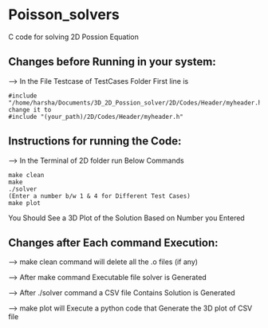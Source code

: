 # Poisson_solvers
C code for solving 2D Possion Equation


## Changes before Running in your system:

--> In the File Testcase of TestCases Folder First line is

    #include "/home/harsha/Documents/3D_2D_Possion_solver/2D/Codes/Header/myheader.h"
    change it to 
    #include "(your_path)/2D/Codes/Header/myheader.h"

## Instructions for running the Code:

--> In the Terminal of 2D folder run Below Commands

    make clean
    make
    ./solver
    (Enter a number b/w 1 & 4 for Different Test Cases)
    make plot

You Should See a 3D Plot of the Solution Based on Number you Entered

## Changes after Each command Execution:

--> make clean command will delete all the .o files (if any)

--> After make command Executable file solver is Generated

--> After ./solver command a CSV file Contains Solution is Generated

--> make plot will Execute a python code that Generate the 3D plot of CSV file
    
